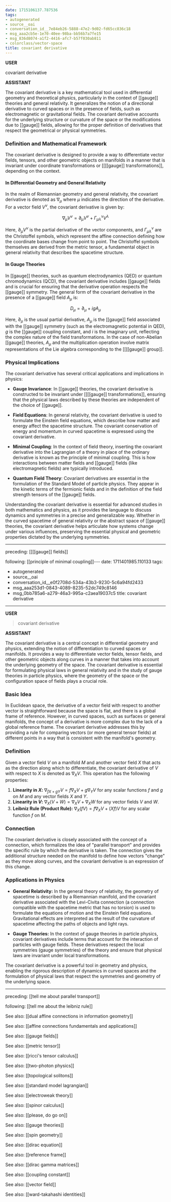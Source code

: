 ```yaml
---
date: 1715106137.787536
tags:
- autogenerated
- source__oai
- conversation_id__7e84eb26-5888-47e2-9d02-fd65cc836c18
- msg_aaa2cb5e-1e70-40ee-98ba-bb56b7a7fe15
- msg_836d8074-a1f2-4416-afc7-b57f030ab811
- colorclass/vector-space
title: covariant derivative
---
```


**USER**

covariant derivative


**ASSISTANT**

The covariant derivative is a key mathematical tool used in differential geometry and theoretical physics, particularly in the context of [[gauge]] theories and general relativity. It generalizes the notion of a directional derivative to curved spaces or in the presence of fields, such as electromagnetic or gravitational fields. The covariant derivative accounts for the underlying structure or curvature of the space or the modifications due to [[gauge]] fields, allowing for the proper definition of derivatives that respect the geometrical or physical symmetries.

### Definition and Mathematical Framework

The covariant derivative is designed to provide a way to differentiate vector fields, tensors, and other geometric objects on manifolds in a manner that is invariant under coordinate transformations or [[[[gauge]] transformations]], depending on the context.

#### In Differential Geometry and General Relativity

In the realm of Riemannian geometry and general relativity, the covariant derivative is denoted as $\nabla_\mu$ where $\mu$ indicates the direction of the derivative. For a vector field $V^\nu$, the covariant derivative is given by:

$$ \nabla_\mu V^\nu = \partial_\mu V^\nu + \Gamma^\nu_{\mu \lambda} V^\lambda $$

Here, $\partial_\mu V^\nu$ is the partial derivative of the vector components, and $\Gamma^\nu_{\mu \lambda}$ are the Christoffel symbols, which represent the affine connection defining how the coordinate bases change from point to point. The Christoffel symbols themselves are derived from the metric tensor, a fundamental object in general relativity that describes the spacetime structure.

#### In Gauge Theories

In [[gauge]] theories, such as quantum electrodynamics (QED) or quantum chromodynamics (QCD), the covariant derivative includes [[gauge]] fields and is crucial for ensuring that the derivative operation respects the [[gauge]] symmetry. The general form of the covariant derivative in the presence of a [[gauge]] field $A_\mu$ is:

$$ D_\mu = \partial_\mu + igA_\mu $$

Here, $\partial_\mu$ is the usual partial derivative, $A_\mu$ is the [[gauge]] field associated with the [[gauge]] symmetry (such as the electromagnetic potential in QED), $g$ is the [[gauge]] coupling constant, and $i$ is the imaginary unit, reflecting the complex nature of the field transformations. In the case of non-Abelian [[gauge]] theories, $A_\mu$ and the multiplication operation involve matrix representations of the Lie algebra corresponding to the [[[[gauge]] group]].

### Physical Implications

The covariant derivative has several critical applications and implications in physics:

- **Gauge Invariance**: In [[gauge]] theories, the covariant derivative is constructed to be invariant under [[[[gauge]] transformations]], ensuring that the physical laws described by these theories are independent of the choice of [[gauge]].

- **Field Equations**: In general relativity, the covariant derivative is used to formulate the Einstein field equations, which describe how matter and energy affect the spacetime structure. The covariant conservation of energy and momentum in curved spacetime is expressed using the covariant derivative.

- **Minimal Coupling**: In the context of field theory, inserting the covariant derivative into the Lagrangian of a theory in place of the ordinary derivative is known as the principle of minimal coupling. This is how interactions between matter fields and [[gauge]] fields (like electromagnetic fields) are typically introduced.

- **Quantum Field Theory**: Covariant derivatives are essential in the formulation of the Standard Model of particle physics. They appear in the kinetic terms of the fermionic fields and in the definition of the field strength tensors of the [[gauge]] fields.

Understanding the covariant derivative is essential for advanced studies in both mathematics and physics, as it provides the language to discuss dynamics and symmetries in a precise and generalizable way. Whether in the curved spacetime of general relativity or the abstract space of [[gauge]] theories, the covariant derivative helps articulate how systems change under various influences, preserving the essential physical and geometric properties dictated by the underlying symmetries.


---

preceding: [[[[gauge]] fields]]  


following: [[principle of minimal coupling]]---
date: 1711401985.110133
tags:
- autogenerated
- source__oai
- conversation_id__e0f2708d-534a-43b3-9230-5c6a94fd2433
- msg_aaa253d1-0843-4089-8235-52dc749c8146
- msg_0bb785a6-a279-46a3-995a-c2aea19037c5
title: covariant derivative
---


**USER**

> covariant derivative


**ASSISTANT**

The covariant derivative is a central concept in differential geometry and physics, extending the notion of differentiation to curved spaces or manifolds. It provides a way to differentiate vector fields, tensor fields, and other geometric objects along curves in a manner that takes into account the underlying geometry of the space. The covariant derivative is essential for formulating physical laws in general relativity and in the study of gauge theories in particle physics, where the geometry of the space or the configuration space of fields plays a crucial role.

### Basic Idea

In Euclidean space, the derivative of a vector field with respect to another vector is straightforward because the space is flat, and there is a global frame of reference. However, in curved spaces, such as surfaces or general manifolds, the concept of a derivative is more complex due to the lack of a global reference frame. The covariant derivative addresses this by providing a rule for comparing vectors (or more general tensor fields) at different points in a way that is consistent with the manifold's geometry.

### Definition

Given a vector field $V$ on a manifold $M$ and another vector field $X$ that acts as the direction along which to differentiate, the covariant derivative of $V$ with respect to $X$ is denoted as $\nabla_X V$. This operation has the following properties:

1. **Linearity in $X$:** $\nabla_{fX + gY} V = f\nabla_X V + g\nabla_Y V$ for any scalar functions $f$ and $g$ on $M$ and any vector fields $X$ and $Y$.
2. **Linearity in $V$:** $\nabla_X (V + W) = \nabla_X V + \nabla_X W$ for any vector fields $V$ and $W$.
3. **Leibniz Rule (Product Rule):** $\nabla_X (fV) = f\nabla_X V + (Xf)V$ for any scalar function $f$ on $M$.

### Connection

The covariant derivative is closely associated with the concept of a connection, which formalizes the idea of "parallel transport" and provides the specific rule by which the derivative is taken. The connection gives the additional structure needed on the manifold to define how vectors "change" as they move along curves, and the covariant derivative is an expression of this change.

### Applications in Physics

- **General Relativity:** In the general theory of relativity, the geometry of spacetime is described by a Riemannian manifold, and the covariant derivative associated with the Levi-Civita connection (a connection compatible with the spacetime metric that has no torsion) is used to formulate the equations of motion and the Einstein field equations. Gravitational effects are interpreted as the result of the curvature of spacetime affecting the paths of objects and light rays.

- **Gauge Theories:** In the context of gauge theories in particle physics, covariant derivatives include terms that account for the interaction of particles with gauge fields. These derivatives respect the local symmetries (gauge symmetries) of the theory and ensure that physical laws are invariant under local transformations.

The covariant derivative is a powerful tool in geometry and physics, enabling the rigorous description of dynamics in curved spaces and the formulation of physical laws that respect the symmetries and geometry of the underlying space.


---

preceding: [[tell me about parallel transport]]  


following: [[tell me about the leibniz rule]]

See also: [[dual affine connections in information geometry]]


See also: [[affine connections fundamentals and applications]]


See also: [[gauge fields]]


See also: [[metric tensor]]


See also: [[ricci's tensor calculus]]


See also: [[two-photon physics]]


See also: [[topological solitons]]


See also: [[standard model lagrangian]]


See also: [[electroweak theory]]


See also: [[spinor calculus]]


See also: [[please, do go on]]


See also: [[gauge theories]]


See also: [[spin geometry]]


See also: [[dirac equation]]


See also: [[reference frame]]


See also: [[dirac gamma matrices]]


See also: [[coupling constant]]


See also: [[vector field]]


See also: [[ward-takahashi identities]]